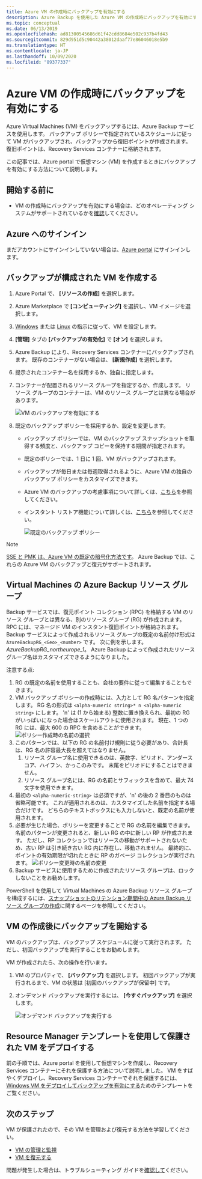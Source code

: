 ```yaml
---
title: Azure VM の作成時にバックアップを有効にする
description: Azure Backup を使用した Azure VM の作成時にバックアップを有効にする方法について説明します。
ms.topic: conceptual
ms.date: 06/13/2019
ms.openlocfilehash: ad81300545686d61f42cdd8684e502c937b4fd43
ms.sourcegitcommit: 829d951d5c90442a38012daaf77e86046018e5b9
ms.translationtype: HT
ms.contentlocale: ja-JP
ms.lasthandoff: 10/09/2020
ms.locfileid: "89377337"
---
```

# <a name="enable-backup-when-you-create-an-azure-vm"></a>Azure VM の作成時にバックアップを有効にする

Azure Virtual Machines (VM) をバックアップするには、Azure Backup サービスを使用します。 バックアップ ポリシーで指定されているスケジュールに従って VM がバックアップされ、バックアップから復旧ポイントが作成されます。 復旧ポイントは、Recovery Services コンテナーに格納されます。

この記事では、Azure portal で仮想マシン (VM) を作成するときにバックアップを有効にする方法について説明します。  

## <a name="before-you-start"></a>開始する前に

- VM の作成時にバックアップを有効にする場合は、どのオペレーティング システムがサポートされているかを[確認](backup-support-matrix-iaas.md#supported-backup-actions)してください。

## <a name="sign-in-to-azure"></a>Azure へのサインイン

まだアカウントにサインインしていない場合は、[Azure portal](https://portal.azure.com) にサインインします。

## <a name="create-a-vm-with-backup-configured"></a>バックアップが構成された VM を作成する

1. Azure Portal で、 **[リソースの作成]** を選択します。

2. Azure Marketplace で **[コンピューティング]** を選択し、VM イメージを選択します。

3. [Windows](../virtual-machines/windows/quick-create-portal.md) または [Linux](../virtual-machines/linux/quick-create-portal.md) の指示に従って、VM を設定します。

4. **[管理]** タブの **[バックアップの有効化]** で **[オン]** を選択します。
5. Azure Backup により、Recovery Services コンテナーにバックアップされます。 既存のコンテナーがない場合は、 **[新規作成]** を選択します。
6. 提示されたコンテナー名を採用するか、独自に指定します。
7. コンテナーが配置されるリソース グループを指定するか、作成します。 リソース グループのコンテナーは、VM のリソース グループとは異なる場合があります。

    ![VM のバックアップを有効にする](./media/backup-during-vm-creation/enable-backup.png)

8. 既定のバックアップ ポリシーを採用するか、設定を変更します。
    - バックアップ ポリシーでは、VM のバックアップ スナップショットを取得する頻度と、バックアップ コピーを保持する期間が指定されます。
    - 既定のポリシーでは、1 日に 1 回、VM がバックアップされます。
    - バックアップが毎日または毎週取得されるように、Azure VM の独自のバックアップ ポリシーをカスタマイズできます。
    - Azure VM のバックアップの考慮事項について詳しくは、[こちら](backup-azure-vms-introduction.md#backup-and-restore-considerations)を参照してください。
    - インスタント リストア機能について詳しくは、[こちら](backup-instant-restore-capability.md)を参照してください。

      ![既定のバックアップ ポリシー](./media/backup-during-vm-creation/daily-policy.png)

>[!NOTE]
>[SSE と PMK は、Azure VM の既定の暗号化方法です](backup-encryption.md)。 Azure Backup では、これらの Azure VM のバックアップと復元がサポートされます。

## <a name="azure-backup-resource-group-for-virtual-machines"></a>Virtual Machines の Azure Backup リソース グループ

Backup サービスでは、復元ポイント コレクション (RPC) を格納する VM のリソース グループとは異なる、別のリソース グループ (RG) が作成されます。 RPC には、マネージド VM のインスタント復旧ポイントが格納されます。 Backup サービスによって作成されるリソース グループの既定の名前付け形式は `AzureBackupRG_<Geo>_<number>` です。 次に例を示します。*AzureBackupRG_northeurope_1*。 Azure Backup によって作成されたリソース グループ名はカスタマイズできるようになりました。

注意する点:

1. RG の既定の名前を使用することも、会社の要件に従って編集することもできます。
2. VM バックアップ ポリシーの作成時には、入力として RG 名パターンを指定します。 RG 名の形式は `<alpha-numeric string>* n <alpha-numeric string>` にします。 'n' は (1 から始まる) 整数に置き換えられ、最初の RG がいっぱいになった場合はスケールアウトに使用されます。 現在、1 つの RG には、最大 600 の RPC を含めることができます。
              ![ポリシー作成時の名前の選択](./media/backup-during-vm-creation/create-policy.png)
3. このパターンでは、以下の RG の名前付け規則に従う必要があり、合計長は、RG 名の許容最大長を超えてはなりません。
    1. リソース グループ名に使用できるのは、英数字、ピリオド、アンダースコア、ハイフン、かっこのみです。 末尾をピリオドにすることはできません。
    2. リソース グループ名には、RG の名前とサフィックスを含めて、最大 74 文字を使用できます。
4. 最初の `<alpha-numeric-string>` は必須ですが、'n' の後の 2 番目のものは省略可能です。 これが適用されるのは、カスタマイズした名前を指定する場合だけです。 どちらのテキストボックスにも入力しないと、既定の名前が使用されます。
5. 必要が生じた場合、ポリシーを変更することで RG の名前を編集できます。 名前のパターンが変更されると、新しい RG の中に新しい RP が作成されます。 ただし、RP コレクションではリソースの移動がサポートされないため、古い RP は引き続き古い RG 内に存在し、移動されません。 最終的に、ポイントの有効期限が切れたときに RP のガベージ コレクションが実行されます。
![ポリシー変更時の名前の変更](./media/backup-during-vm-creation/modify-policy.png)
6. Backup サービスに使用するために作成されたリソース グループは、ロックしないことをお勧めします。

PowerShell を使用して Virtual Machines の Azure Backup リソース グループを構成するには、[スナップショットのリテンション期間中の Azure Backup リソース グループの作成](backup-azure-vms-automation.md#creating-azure-backup-resource-group-during-snapshot-retention)に関するページを参照してください。

## <a name="start-a-backup-after-creating-the-vm"></a>VM の作成後にバックアップを開始する

VM のバックアップは、バックアップ スケジュールに従って実行されます。 ただし、初回バックアップを実行することをお勧めします。

VM が作成されたら、次の操作を行います。

1. VM のプロパティで、 **[バックアップ]** を選択します。 初回バックアップが実行されるまで、VM の状態は [初回のバックアップが保留中] です。
2. オンデマンド バックアップを実行するには、 **[今すぐバックアップ]** を選択します。

    ![オンデマンド バックアップを実行する](./media/backup-during-vm-creation/run-backup.png)

## <a name="use-a-resource-manager-template-to-deploy-a-protected-vm"></a>Resource Manager テンプレートを使用して保護された VM をデプロイする

前の手順では、Azure portal を使用して仮想マシンを作成し、Recovery Services コンテナーにそれを保護する方法について説明しました。 VM をすばやくデプロイし、Recovery Services コンテナーでそれを保護するには、[Windows VM をデプロイしてバックアップを有効にする](https://azure.microsoft.com/resources/templates/101-recovery-services-create-vm-and-configure-backup/)ためのテンプレートをご覧ください。

## <a name="next-steps"></a>次のステップ

VM が保護されたので、その VM を管理および復元する方法を学習してください。

- [VM の管理と監視](backup-azure-manage-vms.md)
- [VM を復元する](backup-azure-arm-restore-vms.md)

問題が発生した場合は、トラブルシューティング ガイドを[確認して](backup-azure-vms-troubleshoot.md)ください。
